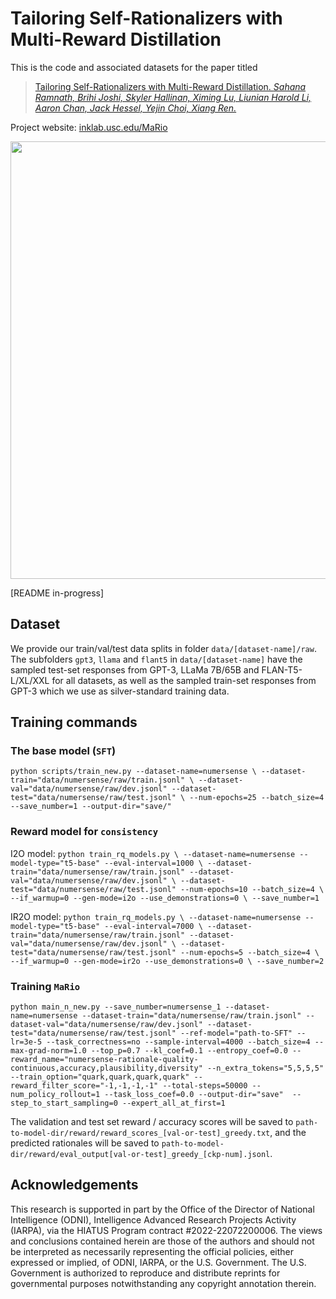 # Tailoring Self-Rationalizers with Multi-Reward Distillation

This is the code and associated datasets for the paper titled 

>[Tailoring Self-Rationalizers with Multi-Reward Distillation. *Sahana Ramnath, Brihi Joshi, Skyler Hallinan, Ximing Lu, Liunian Harold Li, Aaron Chan, Jack Hessel, Yejin Choi, Xiang Ren.*](https://arxiv.org/abs/2311.02805)

Project website: [inklab.usc.edu/MaRio](https://inklab.usc.edu/MaRio/)

<img src="https://github.com/INK-USC/RationaleMultiRewardDistillation/assets/17588365/ca7ec674-dd5f-4e4d-a33b-9bf4cd935a0a" width=700>

[README in-progress]

## Dataset
We provide our train/val/test data splits in folder ```data/[dataset-name]/raw```.
The subfolders ```gpt3```, ```llama``` and ```flant5``` in ```data/[dataset-name]``` have the sampled test-set responses from GPT-3, LLaMa 7B/65B and FLAN-T5-L/XL/XXL for all datasets, as well as the sampled train-set responses from GPT-3 which we use as silver-standard training data.

## Training commands 
### The base model (```SFT```)
``python scripts/train_new.py --dataset-name=numersense \
--dataset-train="data/numersense/raw/train.jsonl" \
--dataset-val="data/numersense/raw/dev.jsonl" --dataset-test="data/numersense/raw/test.jsonl" \
--num-epochs=25 --batch_size=4 --save_number=1 --output-dir="save/"``

### Reward model for ```consistency```
I2O model:
``python train_rq_models.py \
--dataset-name=numersense --model-type="t5-base" --eval-interval=1000 \
--dataset-train="data/numersense/raw/train.jsonl" --dataset-val="data/numersense/raw/dev.jsonl" \
--dataset-test="data/numersense/raw/test.jsonl" --num-epochs=10 --batch_size=4 \
--if_warmup=0 --gen-mode=i2o --use_demonstrations=0 \
--save_number=1``

IR2O model:
``python train_rq_models.py \
--dataset-name=numersense --model-type="t5-base" --eval-interval=7000 \
--dataset-train="data/numersense/raw/train.jsonl" --dataset-val="data/numersense/raw/dev.jsonl" \
--dataset-test="data/numersense/raw/test.jsonl" --num-epochs=5 --batch_size=4 \
--if_warmup=0 --gen-mode=ir2o --use_demonstrations=0 \
--save_number=2``

### Training ```MaRio```
``python main_n_new.py --save_number=numersense_1 --dataset-name=numersense --dataset-train="data/numersense/raw/train.jsonl" --dataset-val="data/numersense/raw/dev.jsonl" --dataset-test="data/numersense/raw/test.jsonl" --ref-model="path-to-SFT" --lr=3e-5 --task_correctness=no --sample-interval=4000 --batch_size=4 --max-grad-norm=1.0 --top_p=0.7 --kl_coef=0.1 --entropy_coef=0.0 --reward_name="numersense-rationale-quality-continuous,accuracy,plausibility,diversity" --n_extra_tokens="5,5,5,5" --train_option="quark,quark,quark,quark" --reward_filter_score="-1,-1,-1,-1" --total-steps=50000 --num_policy_rollout=1 --task_loss_coef=0.0 --output-dir="save"  --step_to_start_sampling=0 --expert_all_at_first=1``

The validation and test set reward / accuracy scores will be saved to ``path-to-model-dir/reward/reward_scores_[val-or-test]_greedy.txt``, and the predicted rationales will be saved to ``path-to-model-dir/reward/eval_output[val-or-test]_greedy_[ckp-num].jsonl``.

## Acknowledgements
This research is supported in part by the Office of the Director of National Intelligence (ODNI), Intelligence Advanced Research Projects Activity (IARPA), via the HIATUS Program contract #2022-22072200006. The views and conclusions contained herein are those of the authors and should not be interpreted as necessarily representing the official policies, either expressed or implied, of ODNI, IARPA, or the U.S. Government. The U.S. Government is authorized to reproduce and distribute reprints for governmental purposes notwithstanding any copyright annotation therein.
